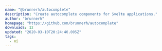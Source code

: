 ```yaml
---
name: "@brunnerh/autocomplete"
description: "Create autocomplete components for Svelte applications."
author: "brunnerh"
homepage: "https://github.com/brunnerh/autocomplete"
downloads: 12
updated: "2020-03-10T20:24:40.005Z"
tags: 
  - ui
---
```


